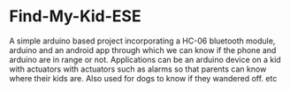 # Find-My-Kid-ESE
A simple arduino based project incorporating a HC-06 bluetooth module, arduino and an android app through which we can know if the phone and arduino are in range or not. Applications can be an arduino device on a kid  with actuators with actuators such as alarms so that parents can know where their kids are. Also used for dogs to know if they wandered off. etc
